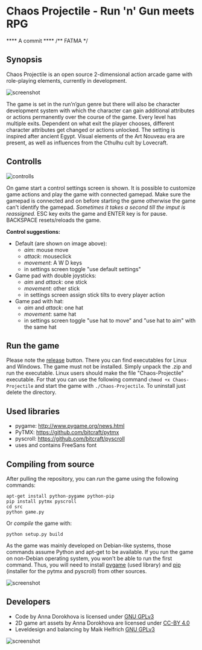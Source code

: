 ﻿ Chaos Projectile - Run 'n' Gun meets RPG
==========================================

**** A commit **** /** FATMA */ 

Synopsis
--------

Chaos Projectile is an open source 2-dimensional action arcade game with
role-playing elements, currently in development.

![screenshot](doc/source/screenshot.png)

The game is set in the run’n’gun genre but there will also be character
development system with which the character can gain additional attributes
or actions permanently over the course of the game. Every level
has multiple exits. Dependent on what exit the player chooses, different
character attributes get changed or actions unlocked. The setting is inspired
after ancient Egypt. Visual elements of the Art Nouveau era are present, as well
as influences from the Cthulhu cult by Lovecraft.

Controlls
--------

![controlls](doc/source/controlls.png)

On game start a control settings screen is shown. It is possible to customize
game actions and play the game with connected gamepad. Make sure the
gamepad is connected and on before starting the game otherwise the game
can't identify the gamepad. *Sometimes it takes a second till the imput is
reassigned.* ESC key exits the game and ENTER key is for pause. BACKSPACE
resets/reloads the game.

**Control suggestions:**
* Default (are shown on image above):
  - *aim*: mouse move
  - *attack*: mouseclick
  - *movement*: A W D keys
  - in settings screen toggle "use default settings"
* Game pad with double joysticks:
  - *aim* and *attack*: one stick
  - *movement*: other stick
  - in settings screen assign stick tilts to every player action
* Game pad with hat:
  - *aim* and *attack*: one hat
  - *movement*: same hat
  - in settings screen toggle "use hat to move" and "use hat to aim" with the same hat

Run the game
--------
Please note the [release](https://github.com/WinterLicht/Chaos-Projectile/releases)
button.
There you can find executables for Linux and Windows. The game must not
be installed. Simply unpack the .zip and run the executable. Linux users should make
the file "Chaos-Projectile" executable. For that you can use the following command
`chmod +x Chaos-Projectile` and start the game with `./Chaos-Projectile`.
To uninstall just delete the directory.

Used libraries
--------
- pygame:  http://www.pygame.org/news.html
- PyTMX:  https://github.com/bitcraft/pytmx
- pyscroll:  https://github.com/bitcraft/pyscroll
- uses and contains FreeSans font

Compiling from source
--------
After pulling the repository, you can *run* the game using the following commands:

```
apt-get install python-pygame python-pip 
pip install pytmx pyscroll
cd src
python game.py
```

Or *compile* the game with:

```
python setup.py build
```

As the game was mainly developed on Debian-like systems, those commands
assume Python and apt-get to be available. If you run the game on non-Debian
operating system, you won't be able to run the first command. Thus, you
will need to install [pygame](https://pygame.org/download.shtml)
(used library) and [pip](https://pypi.python.org/pypi/pip/)
(installer for the pytmx and pyscroll) from other sources.

![screenshot](doc/source/screenshot2.png)

Developers
--------
- Code by Anna Dorokhova is licensed under [GNU GPLv3](http://www.gnu.org/licenses/gpl-3.0.html)
- 2D game art assets by Anna Dorokhova are licensed under [CC-BY 4.0](https://creativecommons.org/licenses/by/4.0/)
- Leveldesign and balancing by Maik Helfrich [GNU GPLv3](http://www.gnu.org/licenses/gpl-3.0.html)

![screenshot](doc/source/screenshot3.png)

